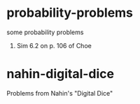 # probability-problems
some probability problems

1. Sim 6.2 on p. 106 of Choe

# nahin-digital-dice
Problems from Nahin's "Digital Dice"

